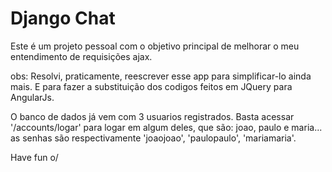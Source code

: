 # Django Chat

Este é um projeto pessoal com o objetivo principal de melhorar o meu entendimento de requisições ajax.

obs: Resolvi, praticamente, reescrever esse app para simplificar-lo ainda mais. E para fazer a substituição dos codigos feitos em JQuery para AngularJs.

O banco de dados já vem com 3 usuarios registrados. Basta acessar '/accounts/logar' para logar em algum deles, que são:
joao, paulo e maria... as senhas são respectivamente 'joaojoao', 'paulopaulo', 'mariamaria'.

Have fun o/
